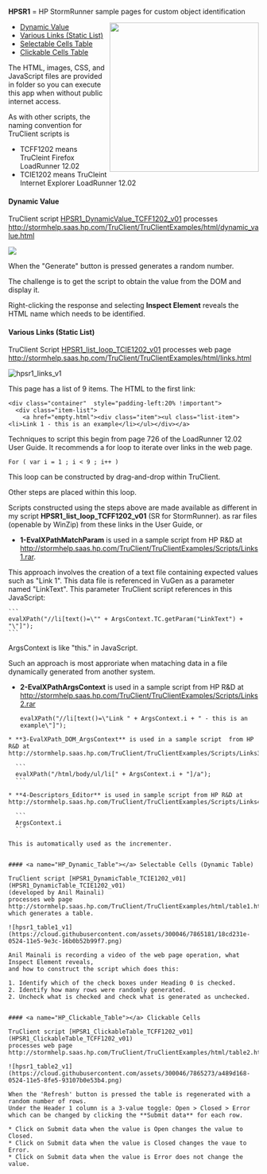 **HPSR1** = HP StormRunner sample pages for custom object identification 


<img src="https://cloud.githubusercontent.com/assets/300046/7866420/9551fefc-052c-11e5-990f-c86978a157e5.png" 
width="300" align="right" />

 * <a href="#HP_Dynamic_Value"> Dynamic Value</a>
 * <a href="#HP_List"> Various Links (Static List)</a>
 * <a href="#HP_Dynamic_Table"> Selectable Cells Table</a>
 * <a href="#HP_Clickable_Table"> Clickable Cells Table</a>

The HTML, images, CSS, and JavaScript files are provided in folder so 
you can execute this app when without public internet access.

As with other scripts, the naming convention for TruClient scripts is

  * TCFF1202 means TruCleint Firefox LoadRunner 12.02
  * TCIE1202 means TruCleint Internet Explorer LoadRunner 12.02


#### <a name="HP_Dynamic_Value"> Dynamic Value</a>

TruClient script <a href="HPSR1_DynamicValue_TCFF1202_v01">HPSR1_DynamicValue_TCFF1202_v01</a>
processes http://stormhelp.saas.hp.com/TruClient/TruClientExamples/html/dynamic_value.html

<img src="https://cloud.githubusercontent.com/assets/300046/7865448/1912acf2-0526-11e5-8557-9bb3e7e3be4f.png" />

When the "Generate" button is pressed generates a random number.

The challenge is to get the script to obtain the value from the DOM and display it.

Right-clicking the response and selecting **Inspect Element** reveals the HTML name which needs to be identified.


#### <a name="HP_List"></a> Various Links (Static List)

TruClient Script 
[HPSR1_list_loop_TCIE1202_v01](HPSR1_list_loop_TCIE1202_v01)
processes web page http://stormhelp.saas.hp.com/TruClient/TruClientExamples/html/links.html

![hpsr1_links_v1](https://cloud.githubusercontent.com/assets/300046/7865417/c62daa14-0525-11e5-97fd-c5ab19bee124.png)

This page has a list of 9 items. The HTML to the first link:

```
<div class="container"  style="padding-left:20% !important">
  <div class="item-list">
    <a href="empty.html"><div class="item"><ul class="list-item"><li>Link 1 - this is an example</li></ul></div></a>
```

Techniques to script this begin from page 726 of the LoadRunner 12.02 User Guide.
It recommends a for loop to iterate over links in the web page.

  ```
  For ( var i = 1 ; i < 9 ; i++ )
  ```

This loop can be constructed by drag-and-drop within TruClient.

Other steps are placed within this loop.

Scripts constructed using the steps above are made available as different 
in my script **HPSR1_list_loop_TCFF1202_v01** (SR for StormRunner).
as rar files (openable by WinZip) from these links in the User Guide, or 

  * **1-EvalXPathMatchParam** is used in a sample script  from HP R&D at
 http://stormhelp.saas.hp.com/TruClient/TruClientExamples/Scripts/Links1.rar.

This approach involves the creation of a text file containing expected values
such as "Link 1". This data file is referenced in VuGen as a parameter named
"LinkText". This parameter TruClient scriipt references in this JavaScript:

    ```
    evalXPath("//li[text()=\"" + ArgsContext.TC.getParam("LinkText") + "\"]");
    ```

ArgsContext is like "this." in JavaScript.

Such an approach is most approriate when mataching data in a file dynamically generated
from another system.


  * **2-EvalXPathArgsContext** is used in a sample script  from HP R&D at
  http://stormhelp.saas.hp.com/TruClient/TruClientExamples/Scripts/Links2.rar
  
    ```
    evalXPath("//li[text()=\"Link " + ArgsContext.i + " - this is an example\"]");
  ```
  * **3-EvalXPath_DOM_ArgsContext** is used in a sample script  from HP R&D at
  http://stormhelp.saas.hp.com/TruClient/TruClientExamples/Scripts/Links3.rar

    ```
    evalXPath("/html/body/ul/li[" + ArgsContext.i + "]/a");
    ```

  * **4-Descriptors_Editor** is used in sample script from HP R&D at
  http://stormhelp.saas.hp.com/TruClient/TruClientExamples/Scripts/Links4.rar

    ```
    ArgsContext.i
    ```

This is automatically used as the incrementer.


#### <a name="HP_Dynamic_Table"></a> Selectable Cells (Dynamic Table)

TruClient script [HPSR1_DynamicTable_TCIE1202_v01](HPSR1_DynamicTable_TCIE1202_v01)
(developed by Anil Mainali)
processes web page http://stormhelp.saas.hp.com/TruClient/TruClientExamples/html/table1.html
which generates a table. 

![hpsr1_table1_v1](https://cloud.githubusercontent.com/assets/300046/7865181/18cd231e-0524-11e5-9e3c-16b0b52b99f7.png)

Anil Mainali is recording a video of the web page operation, what Inspect Element reveals,
and how to construct the script which does this:

1. Identify which of the check boxes under Heading 0 is checked.
2. Identify how many rows were randomly generated.
2. Uncheck what is checked and check what is generated as unchecked.


#### <a name="HP_Clickable_Table"></a> Clickable Cells

TruClient script [HPSR1_ClickableTable_TCFF1202_v01](HPSR1_ClickableTable_TCFF1202_v01)
processes web page http://stormhelp.saas.hp.com/TruClient/TruClientExamples/html/table2.html

![hpsr1_table2_v1](https://cloud.githubusercontent.com/assets/300046/7865273/a489d168-0524-11e5-8fe5-93107b0e53b4.png)

When the 'Refresh' button is pressed the table is regenerated with a random number of rows.
Under the Header 1 column is a 3-value toggle: Open > Closed > Error
which can be changed by clicking the **Submit data** for each row.

 * Click on Submit data when the value is Open changes the value to Closed.
 * Click on Submit data when the value is Closed changes the vaue to Error.
 * Click on Submit data when the value is Error does not change the value.
